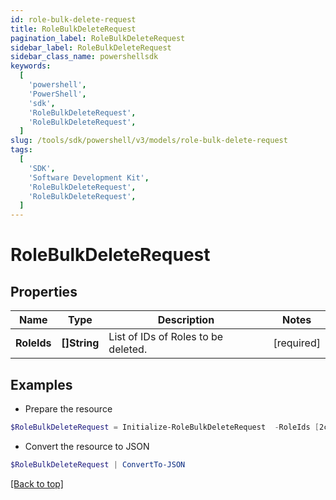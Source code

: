 ```yaml
---
id: role-bulk-delete-request
title: RoleBulkDeleteRequest
pagination_label: RoleBulkDeleteRequest
sidebar_label: RoleBulkDeleteRequest
sidebar_class_name: powershellsdk
keywords:
  [
    'powershell',
    'PowerShell',
    'sdk',
    'RoleBulkDeleteRequest',
    'RoleBulkDeleteRequest',
  ]
slug: /tools/sdk/powershell/v3/models/role-bulk-delete-request
tags:
  [
    'SDK',
    'Software Development Kit',
    'RoleBulkDeleteRequest',
    'RoleBulkDeleteRequest',
  ]
---
```


# RoleBulkDeleteRequest

## Properties

| Name | Type | Description | Notes |
| --- | --- | --- | --- |
| **RoleIds** | **[]String** | List of IDs of Roles to be deleted. | [required] |

## Examples

- Prepare the resource

```powershell
$RoleBulkDeleteRequest = Initialize-RoleBulkDeleteRequest  -RoleIds [2c9180847812e0b1017817051919ecca, 2c9180887812e0b201781e129f151816]
```

- Convert the resource to JSON

```powershell
$RoleBulkDeleteRequest | ConvertTo-JSON
```

[[Back to top]](#)
